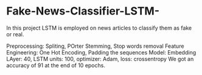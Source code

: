 # Fake-News-Classifier-LSTM-
In this project LSTM is employed on news articles to classify them as fake or real.

Preprocessing: Spliting, POrter Stemming, Stop words removal
Feature Engineering: One Hot Encoding, Padding the sequences
Model: Embedding LAyer: 40, LSTM units: 100, optimizer: Adam, loss: crossentropy
We got an accuracy of 91 at the end of 10 epochs.
